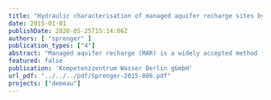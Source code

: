 ```yaml
---
title: "Hydraulic characterisation of managed aquifer recharge sites by tracer techniques"
date: 2015-01-01
publishDate: 2020-05-25T15:14:06Z
authors: [ "sprenger" ]
publication_types: ["4"]
abstract: "Managed aquifer recharge (MAR) is a widely accepted method for augmenting water supplies for potable and non-potable use. The success of the MAR system is often defined by a substantial removal of chemical and biological contaminants during subsurface passage. To determine removal rates and to differentiate between removal and overall attenuation due to dilution, estimation of mixing proportions is a key element of tracer applications. This report provides an overview of tracers suitable for MAR and discusses advantages and disadvantages for each tracer. The ideal tracer may be defined by: a natural or anthropogenic origin, a clear uneven distribution in the studied system (e.g. sharp contrast between source and native groundwater), non-toxicity (human and environmental), easy and cost-effective measurement, and a conservative (neither sorbed nor (bio-)chemical reactive) or at least predictable chemical or physical behavior. A huge number of tracers exist, each with advantages and disadvantage. Tracers can be dissolved (e.g. chloride, bromide), stable or radioactive isotopes (e.g. 18O, 3H), gaseous (e.g. SF6) or a physical properties (e.g. temperature). The use of heat as a tracer has several advantages over hydrochemical tracers. Temperature is inexpensive, easy and a robust parameter to measure. In contrast to chemical tracers, no laboratory analysis is required and the data is available immediately. Finally, a multi tracer approach (= 2 tracers) is always recommended, because the ideal tracer is rarely found. A reasonable combination is at least one conservative tracer (e.g. stable isotopes of water) with a retarded tracer (e.g. temperature) to evaluate short travel times from the point of recharge (e.g. riverbed or pond) to the recovery well."
featured: false
publication: 'Kompetenzzentrum Wasser Berlin gGmbH'
url_pdf: "../../../pdf/Sprenger-2015-806.pdf"
projects: ["demeau"]
---
```


